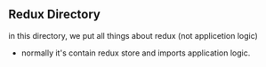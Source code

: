 ## Redux Directory

in this directory, we put all things about redux (not applicetion logic)

* normally it's contain redux store and imports application logic.